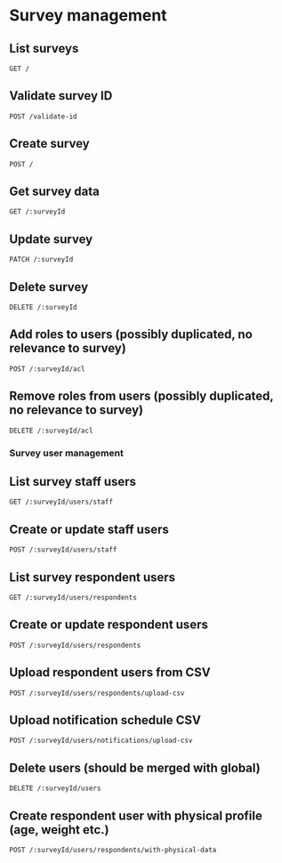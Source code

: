 # Survey management

## List surveys

`GET /`

## Validate survey ID

`POST /validate-id`

## Create survey

`POST /`

## Get survey data

`GET /:surveyId`

## Update survey

`PATCH /:surveyId`

## Delete survey

`DELETE /:surveyId`

## Add roles to users (possibly duplicated, no relevance to survey)

`POST /:surveyId/acl`

## Remove roles from users (possibly duplicated, no relevance to survey)

`DELETE /:surveyId/acl`

### Survey user management

## List survey staff users

`GET /:surveyId/users/staff`

## Create or update staff users

`POST /:surveyId/users/staff`

## List survey respondent users

`GET /:surveyId/users/respondents`

## Create or update respondent users

`POST /:surveyId/users/respondents`

## Upload respondent users from CSV

`POST /:surveyId/users/respondents/upload-csv`

## Upload notification schedule CSV

`POST /:surveyId/users/notifications/upload-csv`

## Delete users (should be merged with global)

`DELETE /:surveyId/users`

## Create respondent user with physical profile (age, weight etc.)

`POST /:surveyId/users/respondents/with-physical-data`
